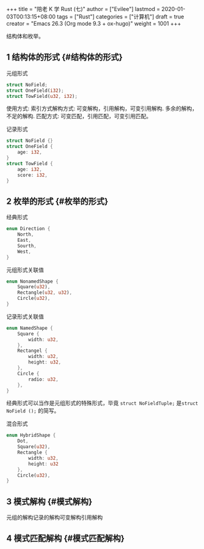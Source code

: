 +++
title = "陪老 K 学 Rust (七)"
author = ["Evilee"]
lastmod = 2020-01-03T00:13:15+08:00
tags = ["Rust"]
categories = ["计算机"]
draft = true
creator = "Emacs 26.3 (Org mode 9.3 + ox-hugo)"
weight = 1001
+++

结构体和枚举。
<!--more-->


## <span class="section-num">1</span> 结构体的形式 {#结构体的形式}

元组形式

```rust
struct NoField;
struct OneField(i32);
struct TowField(u32, i32);
```

使用方式: 索引方式解构方式: 可变解构，引用解构，可变引用解构. 多余的解构，不足的解构.
匹配方式: 可变匹配，引用匹配，可变引用匹配。

记录形式

```rust
struct NoField {}
struct OneField {
    age: i32,
}
struct TowField {
    age: i32,
    score: i32,
}
```


## <span class="section-num">2</span> 枚举的形式 {#枚举的形式}

经典形式

```rust
enum Direction {
    North,
    East,
    Sourth,
    West,
}
```

元组形式关联值

```rust
enum NonamedShape {
    Square(u32),
    Rectangle(u32, u32),
    Circle(u32),
}
```

记录形式关联值

```rust
enum NamedShape {
    Square {
        width: u32,
    },
    Rectangel {
        width: u32,
        height: u32,
    },
    Circle {
        radio: u32,
    },
}
```

经典形式可以当作是元组形式的特殊形式，毕竟 `struct NoFieldTuple;` 是`struct NoField ();` 的简写。

混合形式

```rust
enum HybridShape {
    Dot,
    Square(u32),
    Rectangle {
        width: u32,
        height: u32
    },
    Circle(u32),
}
```


## <span class="section-num">3</span> 模式解构 {#模式解构}

元组的解构记录的解构可变解构引用解构


## <span class="section-num">4</span> 模式匹配解构 {#模式匹配解构}
